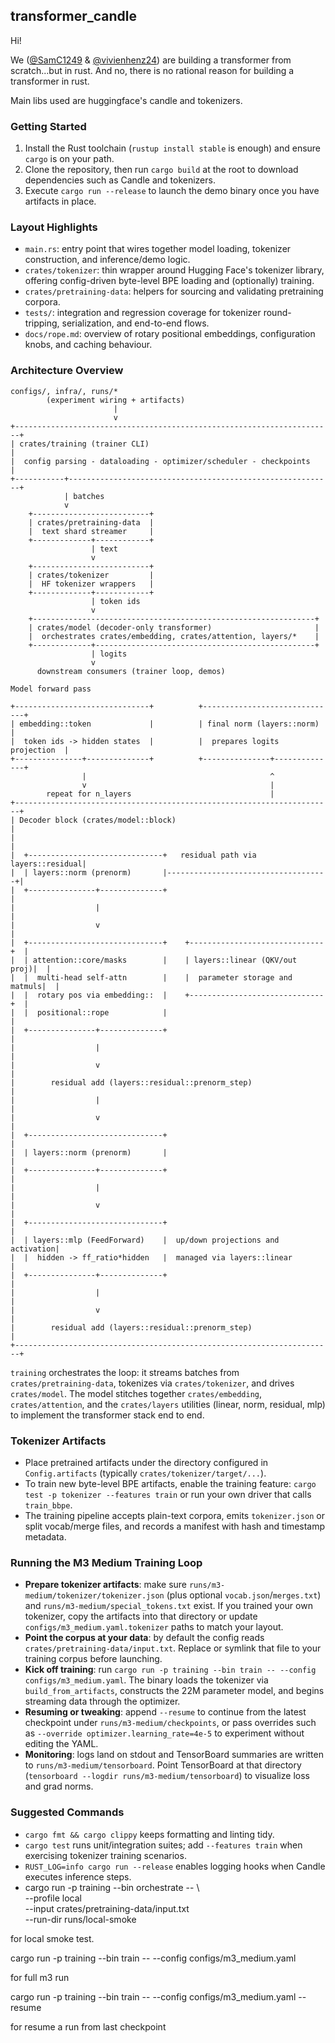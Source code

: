 ## transformer_candle

Hi!

We ([@SamC1249](https://github.com/SamC1249) & [@vivienhenz24](https://github.com/vivienhenz24)) are building a transformer from scratch...but in rust. And no, there is no rational reason for building a transformer in rust.

Main libs used are huggingface's candle and tokenizers.



### Getting Started
1. Install the Rust toolchain (`rustup install stable` is enough) and ensure `cargo` is on your path.
2. Clone the repository, then run `cargo build` at the root to download dependencies such as Candle and tokenizers.
3. Execute `cargo run --release` to launch the demo binary once you have artifacts in place.

### Layout Highlights
- `main.rs`: entry point that wires together model loading, tokenizer construction, and inference/demo logic.
- `crates/tokenizer`: thin wrapper around Hugging Face's tokenizer library, offering config-driven byte-level BPE loading and (optionally) training.
- `crates/pretraining-data`: helpers for sourcing and validating pretraining corpora.
- `tests/`: integration and regression coverage for tokenizer round-tripping, serialization, and end-to-end flows.
- `docs/rope.md`: overview of rotary positional embeddings, configuration knobs, and caching behaviour.

### Architecture Overview
```text
configs/, infra/, runs/*
        (experiment wiring + artifacts)
                       |
                       v
+-----------------------------------------------------------------------+
| crates/training (trainer CLI)                                         |
|  config parsing - dataloading - optimizer/scheduler - checkpoints     |
+-----------+-----------------------------------------------------------+
            | batches
            v
    +--------------------------+
    | crates/pretraining-data  |
    |  text shard streamer     |
    +-------------+------------+
                  | text
                  v
    +--------------------------+
    | crates/tokenizer         |
    |  HF tokenizer wrappers   |
    +-------------+------------+
                  | token ids
                  v
    +---------------------------------------------------------------+
    | crates/model (decoder-only transformer)                       |
    |  orchestrates crates/embedding, crates/attention, layers/*    |
    +-------------+-------------------------------------------------+
                  | logits
                  v
      downstream consumers (trainer loop, demos)
```

```text
Model forward pass

+------------------------------+          +------------------------------+
| embedding::token             |          | final norm (layers::norm)    |
|  token ids -> hidden states  |          |  prepares logits projection  |
+---------------+--------------+          +---------------+--------------+
                |                                         ^
                v                                         |
        repeat for n_layers                               |
+-----------------------------------------------------------------------+
| Decoder block (crates/model::block)                                  |
|                                                                       |
|  +------------------------------+   residual path via layers::residual|
|  | layers::norm (prenorm)       |------------------------------------+|
|  +---------------+--------------+                                     |
|                  |                                                    |
|                  v                                                    |
|  +------------------------------+    +------------------------------+  |
|  | attention::core/masks        |    | layers::linear (QKV/out proj)|  |
|  |  multi-head self-attn        |    |  parameter storage and matmuls|  |
|  |  rotary pos via embedding::  |    +------------------------------+  |
|  |  positional::rope            |                                   |
|  +---------------+--------------+                                   |
|                  |                                                  |
|                  v                                                  |
|        residual add (layers::residual::prenorm_step)                |
|                  |                                                  |
|                  v                                                  |
|  +------------------------------+                                   |
|  | layers::norm (prenorm)       |                                   |
|  +---------------+--------------+                                   |
|                  |                                                  |
|                  v                                                  |
|  +------------------------------+                                   |
|  | layers::mlp (FeedForward)    |  up/down projections and activation|
|  |  hidden -> ff_ratio*hidden   |  managed via layers::linear        |
|  +---------------+--------------+                                   |
|                  |                                                  |
|                  v                                                  |
|        residual add (layers::residual::prenorm_step)                |
+-----------------------------------------------------------------------+
```

`training` orchestrates the loop: it streams batches from `crates/pretraining-data`, tokenizes via `crates/tokenizer`, and drives `crates/model`. The model stitches together `crates/embedding`, `crates/attention`, and the `crates/layers` utilities (linear, norm, residual, mlp) to implement the transformer stack end to end.

### Tokenizer Artifacts
- Place pretrained artifacts under the directory configured in `Config.artifacts` (typically `crates/tokenizer/target/...`).
- To train new byte-level BPE artifacts, enable the training feature: `cargo test -p tokenizer --features train` or run your own driver that calls `train_bbpe`.
- The training pipeline accepts plain-text corpora, emits `tokenizer.json` or split vocab/merge files, and records a manifest with hash and timestamp metadata.

### Running the M3 Medium Training Loop
- **Prepare tokenizer artifacts**: make sure `runs/m3-medium/tokenizer/tokenizer.json` (plus optional `vocab.json`/`merges.txt`) and `runs/m3-medium/special_tokens.txt` exist. If you trained your own tokenizer, copy the artifacts into that directory or update `configs/m3_medium.yaml.tokenizer` paths to match your layout.
- **Point the corpus at your data**: by default the config reads `crates/pretraining-data/input.txt`. Replace or symlink that file to your training corpus before launching.
- **Kick off training**: run `cargo run -p training --bin train -- --config configs/m3_medium.yaml`. The binary loads the tokenizer via `build_from_artifacts`, constructs the 22M parameter model, and begins streaming data through the optimizer.
- **Resuming or tweaking**: append `--resume` to continue from the latest checkpoint under `runs/m3-medium/checkpoints`, or pass overrides such as `--override optimizer.learning_rate=4e-5` to experiment without editing the YAML.
- **Monitoring**: logs land on stdout and TensorBoard summaries are written to `runs/m3-medium/tensorboard`. Point TensorBoard at that directory (`tensorboard --logdir runs/m3-medium/tensorboard`) to visualize loss and grad norms.

### Suggested Commands
- `cargo fmt && cargo clippy` keeps formatting and linting tidy.
- `cargo test` runs unit/integration suites; add `--features train` when exercising tokenizer training scenarios.
- `RUST_LOG=info cargo run --release` enables logging hooks when Candle executes inference steps.
- cargo run -p training --bin orchestrate -- \        
  --profile local \
  --input crates/pretraining-data/input.txt \
  --run-dir runs/local-smoke

for local smoke test.


 cargo run -p training --bin train -- --config configs/m3_medium.yaml

 for full m3 run

  cargo run -p training --bin train -- --config configs/m3_medium.yaml --resume

  for resume a run from last checkpoint
